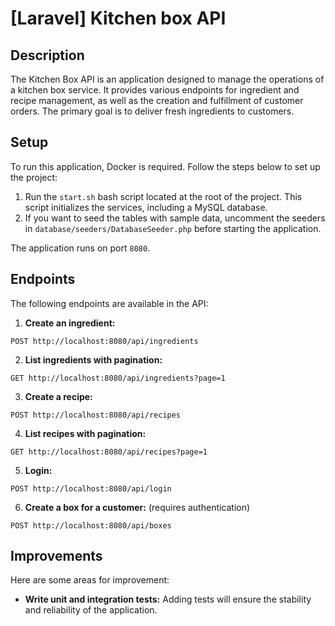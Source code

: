 # [Laravel] Kitchen box API

## Description

The Kitchen Box API is an application designed to manage the operations of a kitchen box service. It provides various endpoints for ingredient and recipe management, as well as the creation and fulfillment of customer orders. The primary goal is to deliver fresh ingredients to customers.

## Setup

To run this application, Docker is required. Follow the steps below to set up the project:

1. Run the `start.sh` bash script located at the root of the project. This script initializes the services, including a MySQL database.
2. If you want to seed the tables with sample data, uncomment the seeders in `database/seeders/DatabaseSeeder.php` before starting the application.

The application runs on port `8080`.

## Endpoints

The following endpoints are available in the API:

1. **Create an ingredient:** 
```
POST http://localhost:8080/api/ingredients
```

2. **List ingredients with pagination:** 
```
GET http://localhost:8080/api/ingredients?page=1
```

3. **Create a recipe:**
```
POST http://localhost:8080/api/recipes
```

4. **List recipes with pagination:**
```
GET http://localhost:8080/api/recipes?page=1
```

5. **Login:**
```
POST http://localhost:8080/api/login
```

6. **Create a box for a customer:** (requires authentication)
```
POST http://localhost:8080/api/boxes
```
## Improvements

Here are some areas for improvement:

- **Write unit and integration tests:** Adding tests will ensure the stability and reliability of the application.
